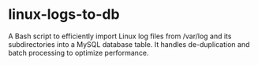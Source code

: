 # linux-logs-to-db
A Bash script to efficiently import Linux log files from /var/log and its subdirectories into a MySQL database table. It handles de-duplication and batch processing to optimize performance.
